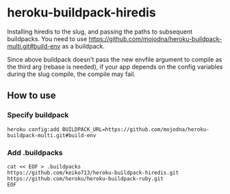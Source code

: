 heroku-buildpack-hiredis
========================

Installing hiredis to the slug, and passing the paths to subsequent buildpacks.
You need to use https://github.com/mojodna/heroku-buildpack-multi.git#build-env as a buildpack.

Since above buildpack doesn't pass the new envfile argument to compile as the third arg (rebase is needed), if your app depends on the config variables during the slug compile, the compile may fail.

How to use
----------

### Specify buildpack

```
heroku config:add BUILDPACK_URL=https://github.com/mojodna/heroku-buildpack-multi.git#build-env
```

### Add .buildpacks

```
cat << EOF > .buildpacks
https://github.com/keiko713/heroku-buildpack-hiredis.git
https://github.com/heroku/heroku-buildpack-ruby.git
EOF
```
